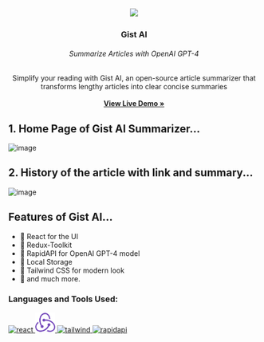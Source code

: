 <br/>
<p align="center">
 <a href="">
    <img src="https://raw.githubusercontent.com/Sata-hash/Gist-AI/master/public/favicon.ico">
 </a>

  <h3 align="center">Gist AI</h3>
  <h6 align="center">Summarize Articles with
OpenAI GPT-4</h6>

  <p align="center">
   Simplify your reading with Gist AI, an open-source article summarizer that transforms lengthy articles into clear concise summaries
    <br/>
    <br/>
    <a href="https://gist-ai-lilac.vercel.app"><strong>View Live Demo »</strong></a>
    <br/>
</p>


## 1. Home Page of Gist AI Summarizer...
![image](https://github.com/dipayansarkar47/Gist.AI-Summarizer/assets/77672753/8a4933c5-2bff-42f6-b752-3688112e47fc)
## 2. History of the article with link and summary...
![image](https://github.com/dipayansarkar47/Gist.AI-Summarizer/assets/77672753/eee5dd63-c4b1-4f4b-a962-69ecf8a5592c)





## Features of Gist AI...

- 🚀️ React for the UI
- 🏅️ Redux-Toolkit
- 💪️ RapidAPI for OpenAI GPT-4 model
- 💬 Local Storage
- 💎️ Tailwind CSS for modern look
- 🎉️ and much more.

<h3 align="left">Languages and Tools Used:</h3>
<p align="left"> <a href="https://reactjs.org/" target="_blank" rel="noreferrer"> <img src="https://upload.wikimedia.org/wikipedia/commons/thumb/a/a7/React-icon.svg/2300px-React-icon.svg.png" alt="react" width="40" height="40"/> </a>  <a href="https://redux.js.org" target="_blank" rel="noreferrer"> <img src="https://raw.githubusercontent.com/devicons/devicon/master/icons/redux/redux-original.svg" alt="redux" width="40" height="40"/> </a> <a href="https://tailwindcss.com/" target="_blank" rel="noreferrer"> <img src="https://www.vectorlogo.zone/logos/tailwindcss/tailwindcss-icon.svg" alt="tailwind" width="40" height="40"/> </a> <a href="https://avatars.githubusercontent.com/u/16919504?s=280&v=4" target="_blank" rel="noreferrer"> <img src="https://avatars.githubusercontent.com/u/16919504?s=280&v=4" alt="rapidapi" width="40" height="40"/> </a> </p>
